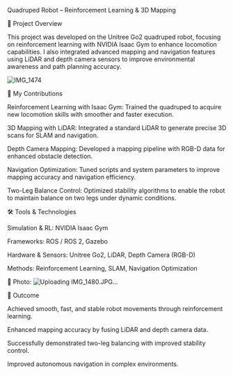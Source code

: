 Quadruped Robot – Reinforcement Learning & 3D Mapping

📌 Project Overview

This project was developed on the Unitree Go2 quadruped robot, focusing on reinforcement learning with NVIDIA Isaac Gym to enhance locomotion capabilities.
I also integrated advanced mapping and navigation features using LiDAR and depth camera sensors to improve environmental awareness and path planning accuracy.


![IMG_1474](https://github.com/user-attachments/assets/cad5018c-6ee3-4378-9bf4-f718f7c8cd3f)



🔧 My Contributions

Reinforcement Learning with Isaac Gym: Trained the quadruped to acquire new locomotion skills with smoother and faster execution.

3D Mapping with LiDAR: Integrated a standard LiDAR to generate precise 3D scans for SLAM and navigation.

Depth Camera Mapping: Developed a mapping pipeline with RGB-D data for enhanced obstacle detection.

Navigation Optimization: Tuned scripts and system parameters to improve mapping accuracy and navigation efficiency.

Two-Leg Balance Control: Optimized stability algorithms to enable the robot to maintain balance on two legs under dynamic conditions.

🛠️ Tools & Technologies

Simulation & RL: NVIDIA Isaac Gym

Frameworks: ROS / ROS 2, Gazebo

Hardware & Sensors: Unitree Go2, LiDAR, Depth Camera (RGB-D)

Methods: Reinforcement Learning, SLAM, Navigation Optimization

📸 Photo:
![Uploading IMG_1480.JPG…]()








🚀 Outcome

Achieved smooth, fast, and stable robot movements through reinforcement learning.

Enhanced mapping accuracy by fusing LiDAR and depth camera data.

Successfully demonstrated two-leg balancing with improved stability control.

Improved autonomous navigation in complex environments.
